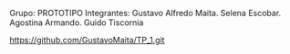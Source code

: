 Grupo: PROTOTIPO
Integrantes: Gustavo Alfredo Maita.
             Selena Escobar.
             Agostina Armando.
             Guido Tiscornia



https://github.com/GustavoMaita/TP_1.git
